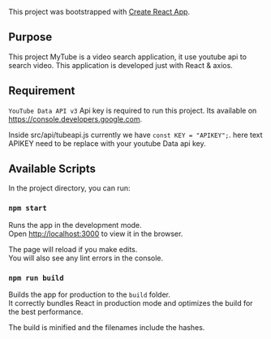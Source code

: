 This project was bootstrapped with [Create React App](https://github.com/facebook/create-react-app).

## Purpose

This project MyTube is a video search application, it use youtube api to search video. This application is developed just with React & axios.<br>

## Requirement

`YouTube Data API v3` Api key is required to run this project. Its available on https://console.developers.google.com.

Inside src/api/tubeapi.js
currently we have `const KEY = "APIKEY";`. here text APIKEY need to be replace with your youtube Data api key.
<br>

## Available Scripts

In the project directory, you can run:

### `npm start`

Runs the app in the development mode.<br>
Open [http://localhost:3000](http://localhost:3000) to view it in the browser.

The page will reload if you make edits.<br>
You will also see any lint errors in the console.

### `npm run build`

Builds the app for production to the `build` folder.<br>
It correctly bundles React in production mode and optimizes the build for the best performance.

The build is minified and the filenames include the hashes.
